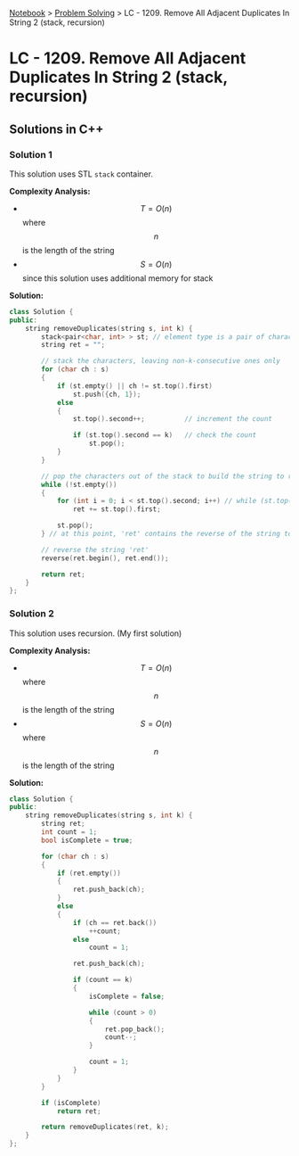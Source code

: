 <a href="../">Notebook</a> > <a href="./">Problem Solving</a> > LC - 1209. Remove All Adjacent Duplicates In String 2 (stack, recursion)

# LC - 1209. Remove All Adjacent Duplicates In String 2 (stack, recursion)



## Solutions in C++

### Solution 1

This solution uses STL `stack` container.

**Complexity Analysis:**

* $$T = O(n)$$ where $$n$$ is the length of the string
* $$S = O(n)$$ since this solution uses additional memory for stack

**Solution:**

```cpp
class Solution {
public:
    string removeDuplicates(string s, int k) {
        stack<pair<char, int> > st; // element type is a pair of character and its count
        string ret = "";

        // stack the characters, leaving non-k-consecutive ones only
        for (char ch : s)
        {
            if (st.empty() || ch != st.top().first)
                st.push({ch, 1});
            else
            {
                st.top().second++;          // increment the count

                if (st.top().second == k)   // check the count
                    st.pop();    
            }
        }

        // pop the characters out of the stack to build the string to return
        while (!st.empty())
        {
            for (int i = 0; i < st.top().second; i++) // while (st.top().second--)
                ret += st.top().first;

            st.pop();
        } // at this point, 'ret' contains the reverse of the string to return

        // reverse the string 'ret'
        reverse(ret.begin(), ret.end());

        return ret;
    }
};
```



### Solution 2

This solution uses recursion. (My first solution)

**Complexity Analysis:**

* $$T = O(n)$$ where $$n$$ is the length of the string
* $$S = O(n)$$ where $$n$$ is the length of the string

**Solution:**

```cpp
class Solution {
public:
    string removeDuplicates(string s, int k) {
        string ret;
        int count = 1;
        bool isComplete = true;

        for (char ch : s)
        {
            if (ret.empty())
            {
                ret.push_back(ch);
            }
            else
            {
                if (ch == ret.back())
                    ++count;
                else
                    count = 1;

                ret.push_back(ch);

                if (count == k)
                {
                    isComplete = false;

                    while (count > 0)
                    {
                        ret.pop_back();
                        count--;
                    }

                    count = 1;
                }
            }
        }

        if (isComplete) 
            return ret;

        return removeDuplicates(ret, k);
    }
};
```

